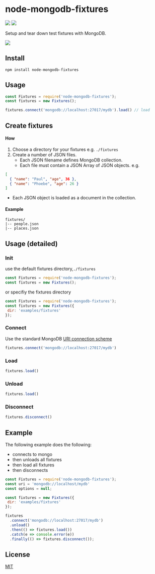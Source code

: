 # node-mongodb-fixtures

![](https://img.shields.io/badge/status-stable-green.svg) ![](https://img.shields.io/badge/license-MIT-blue.svg)

Setup and tear down test fixtures with MongoDB.

![](https://github.com/cdimascio/node-mongodb-fixtures/raw/3fd02679f26a21f18d5115626a5759b5866248a9/assets/mongodb-creative-commons.jpeg
)

## Install
`npm install node-mongodb-fixtures`

## Usage

```javascript
const Fixtures = require('node-mongodb-fixtures');
const fixtures = new Fixtures(); 

fixtures.connect('mongodb://localhost:27017/mydb').load() // load
```

## Create fixtures

#### How

1. Choose a directory for your fixtures e.g. `./fixtures` 
2. Create a number of JSON files.
	- Each JSON filename defines MongoDB collection.
	- Each file must contain a JSON Array of JSON objects. e.g. 

```json
[
  { "name": "Paul", "age", 36 }, 
  { "name": "Phoebe", "age": 26 }
]
```
- Each JSON object is loaded as a document in the collection.

#### Example

```
fixtures/
|-- people.json
|-- places.json
```


## Usage (detailed)
### Init

use the default fixtures directory,`./fixtures`

```javascript
const Fixtures = require('node-mongodb-fixtures');
const fixtures = new Fixtures(); 
```

or specifiy the fixtures directory

```javascript
const Fixtures = require('node-mongodb-fixtures');
const fixtures = new Fixtures({
 dir: 'examples/fixtures' 
}); 
```


### Connect
Use the standard MongoDB [URI connection scheme](https://docs.mongodb.com/manual/reference/connection-string/)

```javascript
fixtures.connect('mongodb://localhost:27017/mydb')
```

### Load

```javascript
fixtures.load()
```  

### Unload

```javascript
fixtures.load()
```  

### Disconnect

```javascript
fixtures.disconnect()
```  

## Example

The following example does the following:
- connects to mongo
- then unloads all fixtures
- then load all fixtures
- then disconnects


```javascript
const Fixtures = require('node-mongodb-fixtures');
const uri = 'mongodb://localhost/mydb'
const options = null;

const fixtures = new Fixtures({
 dir: 'examples/fixtures' 
});

fixtures
  .connect('mongodb://localhost:27017/mydb')
  .unload()
  .then(() => fixtures.load())
  .catch(e => console.error(e))
  .finally(() => fixtures.disconnect());

```

## License
[MIT](https://opensource.org/licenses/MIT)
